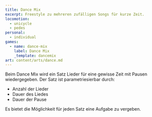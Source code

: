 ```yaml
---
title: Dance Mix
excerpt: Freestyle zu mehreren zufälligen Songs für kurze Zeit.
locomotion:
  - unicycle
  - pedes
personal:
  - individual
games:
  - name: dance-mix
    label: Dance Mix
    _template: dancemix
art: content/arts/dance.md
---
```


Beim Dance Mix wird ein Satz Lieder für eine gewisse Zeit mit
Pausen wiedergegeben. Der Satz ist parametriesierbar durch:

* Anzahl der Lieder
* Dauer des Liedes
* Dauer der Pause

Es bietet die Möglichkeit für jeden Satz eine Aufgabe zu vergeben.
